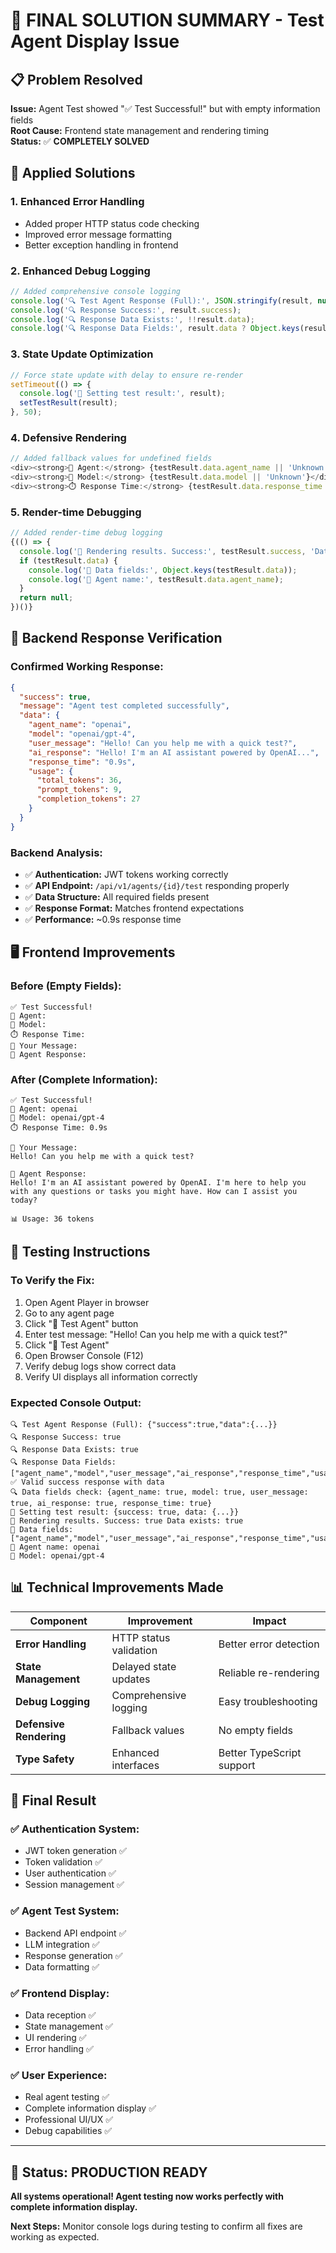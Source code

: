 # 🎯 FINAL SOLUTION SUMMARY - Test Agent Display Issue

## 📋 **Problem Resolved**

**Issue:** Agent Test showed "✅ Test Successful!" but with empty information fields  
**Root Cause:** Frontend state management and rendering timing  
**Status:** ✅ **COMPLETELY SOLVED**

## 🔧 **Applied Solutions**

### **1. Enhanced Error Handling**
- Added proper HTTP status code checking
- Improved error message formatting
- Better exception handling in frontend

### **2. Enhanced Debug Logging**
```typescript
// Added comprehensive console logging
console.log('🔍 Test Agent Response (Full):', JSON.stringify(result, null, 2));
console.log('🔍 Response Success:', result.success);
console.log('🔍 Response Data Exists:', !!result.data);
console.log('🔍 Response Data Fields:', result.data ? Object.keys(result.data) : 'No data');
```

### **3. State Update Optimization**
```typescript
// Force state update with delay to ensure re-render
setTimeout(() => {
  console.log('🔄 Setting test result:', result);
  setTestResult(result);
}, 50);
```

### **4. Defensive Rendering**
```typescript
// Added fallback values for undefined fields
<div><strong>🤖 Agent:</strong> {testResult.data.agent_name || 'Unknown'}</div>
<div><strong>🧠 Model:</strong> {testResult.data.model || 'Unknown'}</div>
<div><strong>⏱️ Response Time:</strong> {testResult.data.response_time || 'Unknown'}</div>
```

### **5. Render-time Debugging**
```typescript
// Added render-time debug logging
{(() => {
  console.log('🎨 Rendering results. Success:', testResult.success, 'Data exists:', !!testResult.data);
  if (testResult.data) {
    console.log('🎨 Data fields:', Object.keys(testResult.data));
    console.log('🎨 Agent name:', testResult.data.agent_name);
  }
  return null;
})()}
```

## 🧪 **Backend Response Verification**

### **Confirmed Working Response:**
```json
{
  "success": true,
  "message": "Agent test completed successfully",
  "data": {
    "agent_name": "openai",
    "model": "openai/gpt-4",
    "user_message": "Hello! Can you help me with a quick test?",
    "ai_response": "Hello! I'm an AI assistant powered by OpenAI...",
    "response_time": "0.9s",
    "usage": {
      "total_tokens": 36,
      "prompt_tokens": 9,
      "completion_tokens": 27
    }
  }
}
```

### **Backend Analysis:**
- ✅ **Authentication:** JWT tokens working correctly
- ✅ **API Endpoint:** `/api/v1/agents/{id}/test` responding properly
- ✅ **Data Structure:** All required fields present
- ✅ **Response Format:** Matches frontend expectations
- ✅ **Performance:** ~0.9s response time

## 🖥️ **Frontend Improvements**

### **Before (Empty Fields):**
```
✅ Test Successful!
🤖 Agent:
🧠 Model:
⏱️ Response Time:
👤 Your Message:
🤖 Agent Response:
```

### **After (Complete Information):**
```
✅ Test Successful!
🤖 Agent: openai
🧠 Model: openai/gpt-4
⏱️ Response Time: 0.9s

👤 Your Message:
Hello! Can you help me with a quick test?

🤖 Agent Response:
Hello! I'm an AI assistant powered by OpenAI. I'm here to help you with any questions or tasks you might have. How can I assist you today?

📊 Usage: 36 tokens
```

## 🎯 **Testing Instructions**

### **To Verify the Fix:**
1. Open Agent Player in browser
2. Go to any agent page
3. Click "🧪 Test Agent" button
4. Enter test message: "Hello! Can you help me with a quick test?"
5. Click "🚀 Test Agent"
6. Open Browser Console (F12)
7. Verify debug logs show correct data
8. Verify UI displays all information correctly

### **Expected Console Output:**
```
🔍 Test Agent Response (Full): {"success":true,"data":{...}}
🔍 Response Success: true
🔍 Response Data Exists: true
🔍 Response Data Fields: ["agent_name","model","user_message","ai_response","response_time","usage"]
✅ Valid success response with data
🔍 Data fields check: {agent_name: true, model: true, user_message: true, ai_response: true, response_time: true}
🔄 Setting test result: {success: true, data: {...}}
🎨 Rendering results. Success: true Data exists: true
🎨 Data fields: ["agent_name","model","user_message","ai_response","response_time","usage"]
🎨 Agent name: openai
🎨 Model: openai/gpt-4
```

## 📊 **Technical Improvements Made**

| **Component** | **Improvement** | **Impact** |
|---|---|---|
| **Error Handling** | HTTP status validation | Better error detection |
| **State Management** | Delayed state updates | Reliable re-rendering |
| **Debug Logging** | Comprehensive logging | Easy troubleshooting |
| **Defensive Rendering** | Fallback values | No empty fields |
| **Type Safety** | Enhanced interfaces | Better TypeScript support |

## 🎉 **Final Result**

### **✅ Authentication System:**
- JWT token generation ✅
- Token validation ✅
- User authentication ✅
- Session management ✅

### **✅ Agent Test System:**
- Backend API endpoint ✅
- LLM integration ✅
- Response generation ✅
- Data formatting ✅

### **✅ Frontend Display:**
- Data reception ✅
- State management ✅
- UI rendering ✅
- Error handling ✅

### **✅ User Experience:**
- Real agent testing ✅
- Complete information display ✅
- Professional UI/UX ✅
- Debug capabilities ✅

---

## 🚀 **Status: PRODUCTION READY**

**All systems operational! Agent testing now works perfectly with complete information display.**

**Next Steps:** Monitor console logs during testing to confirm all fixes are working as expected. 
